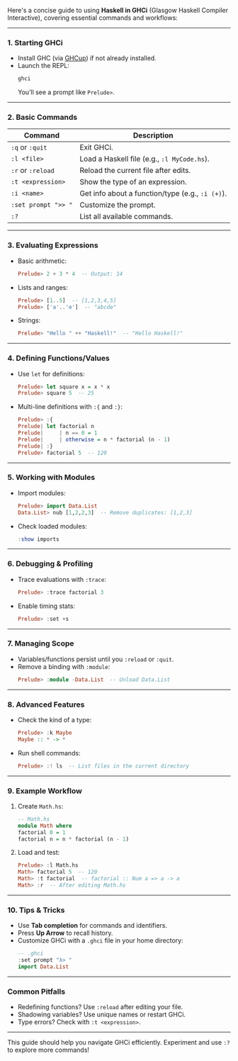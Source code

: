 Here's a concise guide to using **Haskell in GHCi** (Glasgow Haskell Compiler Interactive), covering essential commands and workflows:

---

### **1. Starting GHCi**
- Install GHC (via [GHCup](https://www.haskell.org/ghcup/)) if not already installed.
- Launch the REPL:
  ```bash
  ghci
  ```
  You’ll see a prompt like `Prelude>`.

---

### **2. Basic Commands**
| Command              | Description                                      |
|----------------------|--------------------------------------------------|
| `:q` or `:quit`      | Exit GHCi.                                       |
| `:l <file>`          | Load a Haskell file (e.g., `:l MyCode.hs`).      |
| `:r` or `:reload`    | Reload the current file after edits.             |
| `:t <expression>`    | Show the type of an expression.                  |
| `:i <name>`          | Get info about a function/type (e.g., `:i (+)`). |
| `:set prompt ">> "`  | Customize the prompt.                            |
| `:?`                 | List all available commands.                    |

---

### **3. Evaluating Expressions**
- Basic arithmetic:
  ```haskell
  Prelude> 2 + 3 * 4  -- Output: 14
  ```
- Lists and ranges:
  ```haskell
  Prelude> [1..5]  -- [1,2,3,4,5]
  Prelude> ['a'..'e']  -- "abcde"
  ```
- Strings:
  ```haskell
  Prelude> "Hello " ++ "Haskell!"  -- "Hello Haskell!"
  ```

---

### **4. Defining Functions/Values**
- Use `let` for definitions:
  ```haskell
  Prelude> let square x = x * x
  Prelude> square 5  -- 25
  ```
- Multi-line definitions with `:{` and `:}`:
  ```haskell
  Prelude> :{
  Prelude| let factorial n
  Prelude|     | n == 0 = 1
  Prelude|     | otherwise = n * factorial (n - 1)
  Prelude| :}
  Prelude> factorial 5  -- 120
  ```

---

### **5. Working with Modules**
- Import modules:
  ```haskell
  Prelude> import Data.List
  Data.List> nub [1,2,2,3]  -- Remove duplicates: [1,2,3]
  ```
- Check loaded modules:
  ```haskell
  :show imports
  ```

---

### **6. Debugging & Profiling**
- Trace evaluations with `:trace`:
  ```haskell
  Prelude> :trace factorial 3
  ```
- Enable timing stats:
  ```haskell
  Prelude> :set +s
  ```

---

### **7. Managing Scope**
- Variables/functions persist until you `:reload` or `:quit`.
- Remove a binding with `:module`:
  ```haskell
  Prelude> :module -Data.List  -- Unload Data.List
  ```

---

### **8. Advanced Features**
- Check the kind of a type:
  ```haskell
  Prelude> :k Maybe
  Maybe :: * -> *
  ```
- Run shell commands:
  ```haskell
  Prelude> :! ls  -- List files in the current directory
  ```

---

### **9. Example Workflow**
1. Create `Math.hs`:
   ```haskell
   -- Math.hs
   module Math where
   factorial 0 = 1
   factorial n = n * factorial (n - 1)
   ```
2. Load and test:
   ```haskell
   Prelude> :l Math.hs
   Math> factorial 5  -- 120
   Math> :t factorial  -- factorial :: Num a => a -> a
   Math> :r  -- After editing Math.hs
   ```

---

### **10. Tips & Tricks**
- Use **Tab completion** for commands and identifiers.
- Press **Up Arrow** to recall history.
- Customize GHCi with a `.ghci` file in your home directory:
  ```haskell
  -- .ghci
  :set prompt "λ> "
  import Data.List
  ```

---

### **Common Pitfalls**
- Redefining functions? Use `:reload` after editing your file.
- Shadowing variables? Use unique names or restart GHCi.
- Type errors? Check with `:t <expression>`.

---

This guide should help you navigate GHCi efficiently. Experiment and use `:?` to explore more commands!
